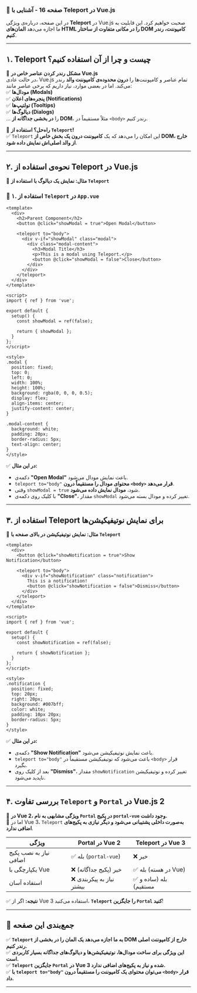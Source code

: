 ### **📌 صفحه 16 - آشنایی با Teleport در Vue.js**  

در این صفحه، درباره‌ی ویژگی **Teleport** در Vue.js صحبت خواهیم کرد. این قابلیت به ما اجازه می‌دهد **المان‌های HTML را در مکانی متفاوت از ساختار DOM کامپوننت، رندر کنیم**.  

---

## **۱. Teleport چیست و چرا از آن استفاده کنیم؟**  

📌 **مشکل رندر کردن عناصر خاص در Vue.js**  
در حالت عادی، Vue.js تمام عناصر و کامپوننت‌ها را **درون محدوده‌ی کامپوننت والد** رندر می‌کند. اما در بعضی موارد، نیاز داریم که برخی عناصر مانند:  
✅ **مودال‌ها (Modals)**  
✅ **پنجره‌های اعلان (Notifications)**  
✅ **تولتیپ‌ها (Tooltips)**  
✅ **دیالوگ‌ها (Dialogs)**  
... را **در بخشی جداگانه از DOM**، مثلاً مستقیماً در `<body>` رندر کنیم.  

🔹 **راه‌حل؟ استفاده از `Teleport`!**  
✅ `Teleport` این امکان را می‌دهد که یک **کامپوننت درون یک بخش خاص از DOM، خارج از والد اصلی‌اش نمایش داده شود**.  

---

## **۲. نحوه‌ی استفاده از Teleport در Vue.js**  

📌 **مثال: نمایش یک دیالوگ با استفاده از `Teleport`**  

### **📍 ۱. استفاده از `Teleport` در `App.vue`**  

```vue
<template>
  <div>
    <h2>Parent Component</h2>
    <button @click="showModal = true">Open Modal</button>

    <teleport to="body">
      <div v-if="showModal" class="modal">
        <div class="modal-content">
          <h3>Modal Title</h3>
          <p>This is a modal using Teleport.</p>
          <button @click="showModal = false">Close</button>
        </div>
      </div>
    </teleport>
  </div>
</template>

<script>
import { ref } from 'vue';

export default {
  setup() {
    const showModal = ref(false);

    return { showModal };
  }
};
</script>

<style>
.modal {
  position: fixed;
  top: 0;
  left: 0;
  width: 100%;
  height: 100%;
  background: rgba(0, 0, 0, 0.5);
  display: flex;
  align-items: center;
  justify-content: center;
}

.modal-content {
  background: white;
  padding: 20px;
  border-radius: 5px;
  text-align: center;
}
</style>
```

✅ **در این مثال:**  
- دکمه‌ی **"Open Modal"** باعث نمایش مودال می‌شود.  
- `teleport to="body"` **محتوای مودال را مستقیماً درون `<body>` قرار می‌دهد**.  
- وقتی `showModal = true` شود، **مودال نمایش داده می‌شود**.  
- با کلیک روی دکمه‌ی **"Close"**، مقدار `showModal` تغییر کرده و مودال بسته می‌شود.  

---

## **۳. استفاده از Teleport برای نمایش نوتیفیکیشن‌ها**  

📌 **مثال: نمایش نوتیفیکیشن در بالای صفحه با `Teleport`**  

```vue
<template>
  <div>
    <button @click="showNotification = true">Show Notification</button>

    <teleport to="body">
      <div v-if="showNotification" class="notification">
        This is a notification!
        <button @click="showNotification = false">Dismiss</button>
      </div>
    </teleport>
  </div>
</template>

<script>
import { ref } from 'vue';

export default {
  setup() {
    const showNotification = ref(false);

    return { showNotification };
  }
};
</script>

<style>
.notification {
  position: fixed;
  top: 20px;
  right: 20px;
  background: #007bff;
  color: white;
  padding: 10px 20px;
  border-radius: 5px;
}
</style>
```

✅ **در این مثال:**  
- دکمه‌ی **"Show Notification"** باعث نمایش نوتیفیکیشن می‌شود.  
- `teleport to="body"` باعث می‌شود که نوتیفیکیشن مستقیماً در `<body>` قرار بگیرد.  
- بعد از کلیک روی **"Dismiss"**، مقدار `showNotification` تغییر کرده و نوتیفیکیشن ناپدید می‌شود.  

---

## **۴. بررسی تفاوت `Teleport` و `Portal` در Vue.js 2**  

📌 **در Vue 2، ویژگی مشابهی به نام `Portal` در پکیج `portal-vue` وجود داشت.**  
🔹 اما در Vue 3، `Teleport` **به‌صورت داخلی پشتیبانی می‌شود و دیگر نیازی به پکیج‌های اضافی ندارد**.  

| ویژگی           | Portal در Vue 2 | Teleport در Vue 3 |
|----------------|----------------|----------------|
| نیاز به نصب پکیج اضافی | ✅ بله (`portal-vue`) | ❌ خیر |
| یکپارچگی با Vue | ❌ خیر (پکیج جداگانه) | ✅ بله (در هسته Vue) |
| استفاده آسان | ❌ نیاز به پیکربندی بیشتر | ✅ بله (ساده و مستقیم) |

✅ **نتیجه:** اگر از Vue 3 استفاده می‌کنید، **`Teleport` را جایگزین `Portal` کنید**!  

---

## **📌 جمع‌بندی این صفحه**  

✅ **`Teleport` به ما اجازه می‌دهد یک المان را در بخشی از DOM خارج از کامپوننت اصلی رندر کنیم.**  
✅ **این ویژگی برای ساخت مودال‌ها، نوتیفیکیشن‌ها و دیالوگ‌های جداگانه بسیار کاربردی است.**  
✅ **`Teleport` جایگزین `Portal` در Vue 3 شده و نیاز به پکیج‌های اضافی ندارد.**  
✅ **با `teleport to="body"` می‌توان محتوای یک کامپوننت را مستقیماً درون `<body>` قرار داد.**  

---

